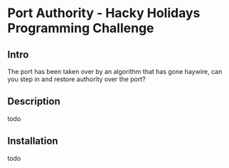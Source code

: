 # Port Authority - Hacky Holidays Programming Challenge

## Intro

The port has been taken over by an algorithm that has gone haywire, can you step in and restore authority over the port?

## Description

todo

## Installation

todo